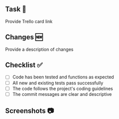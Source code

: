 ## Task 📝
Provide Trello card link

## Changes 🆕
Provide a description of changes

## Checklist ✅
- [ ] Code has been tested and functions as expected
- [ ] All new and existing tests pass successfully
- [ ] The code follows the project's coding guidelines
- [ ] The commit messages are clear and descriptive

## Screenshots 📷
<!-- If applicable, add screenshots or GIFs to demonstrate the changes visually. -->
